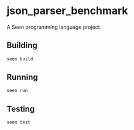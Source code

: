 # json_parser_benchmark

A Seen programming language project.

## Building

```bash
seen build
```

## Running

```bash
seen run
```

## Testing

```bash
seen test
```
